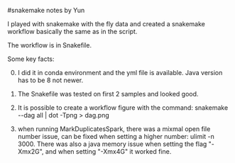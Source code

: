 #snakemake notes by Yun

I played with snakemake with the fly data and created a snakemake workflow basically the same as in the script.

The workflow is in Snakefile.

Some key facts:

0. I did it in conda environment and the yml file is available. Java version has to be 8 not newer.

1. The Snakefile was tested on first 2 samples and looked good.

2. It is possible to create a workflow figure with the command: snakemake --dag all | dot -Tpng > dag.png

3. when running MarkDuplicatesSpark, there was a mixmal open file number issue, can be fixed when setting a higher number: ulimit -n 3000. There was also a java memory issue when setting the flag "-Xmx2G", and when setting "-Xmx4G" it worked fine.
